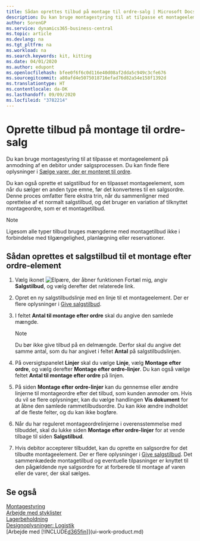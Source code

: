 ```yaml
---
title: Sådan oprettes tilbud på montage til ordre-salg | Microsoft Docs
description: Du kan bruge montagestyring til at tilpasse et montageelement på anmodning af en debitor under salgsprocessen.
author: SorenGP
ms.service: dynamics365-business-central
ms.topic: article
ms.devlang: na
ms.tgt_pltfrm: na
ms.workload: na
ms.search.keywords: kit, kitting
ms.date: 04/01/2020
ms.author: edupont
ms.openlocfilehash: bfee0f6f6c0d116e40d08af2dda5c949c3cfe676
ms.sourcegitcommit: a80afd4e5075018716efad76d82a54e158f1392d
ms.translationtype: HT
ms.contentlocale: da-DK
ms.lasthandoff: 09/09/2020
ms.locfileid: "3782214"
---
```

# <a name="quote-an-assemble-to-order-sale"></a>Oprette tilbud på montage til ordre-salg
Du kan bruge montagestyring til at tilpasse et montageelement på anmodning af en debitor under salgsprocessen. Du kan finde flere oplysninger i [Sælge varer, der er monteret til ordre](assembly-how-to-sell-items-assembled-to-order.md).  

Du kan også oprette et salgstilbud for en tilpasset montageelement, som når du sælger en anden type emne, før det konverteres til en salgsordre. Denne proces omfatter flere ekstra trin, når du sammenligner med oprettelse af et normalt salgstilbud, og det bruger en variation af tilknyttet montageordre, som er et montagetilbud.

> [!NOTE]  
>  Ligesom alle typer tilbud bruges mængderne med montagetilbud ikke i forbindelse med tilgængelighed, planlægning eller reservationer.  

## <a name="to-create-a-sales-quote-for-an-assemble-to-order-item"></a>Sådan oprettes et salgstilbud til et montage efter ordre-element  
1.  Vælg ikonet ![Elpære, der åbner funktionen Fortæl mig](media/ui-search/search_small.png "Fortæl mig, hvad du vil foretage dig"), angiv **Salgstilbud**, og vælg derefter det relaterede link.  
2.  Opret en ny salgstilbudslinje med en linje til et montageelement. Der er flere oplysninger i [Give salgstilbud](sales-how-make-offers.md).  
3.  I feltet **Antal til montage efter ordre** skal du angive den samlede mængde.

    > [!NOTE]  
    >  Du bør ikke give tilbud på en delmængde. Derfor skal du angive det samme antal, som du har angivet i feltet **Antal** på salgstilbudslinjen.  

4.  På oversigtspanelet **Linjer** skal du vælge **Linje**, vælg **Montage efter ordre**, og vælg derefter **Montage efter ordre-linjer**. Du kan også vælge feltet **Antal til montage efter ordre** på linjen.  
5.  På siden **Montage efter ordre-linjer** kan du gennemse eller ændre linjerne til montageordre efter det tilbud, som kunden anmoder om. Hvis du vil se flere oplysninger, kan du vælge handlingen **Vis dokument** for at åbne den samlede rammetilbudsordre. Du kan ikke ændre indholdet af de fleste felter, og du kan ikke bogføre.  
6.  Når du har reguleret montageordrelinjerne i overensstemmelse med tilbuddet, skal du lukke siden **Montage efter ordre-linjer** for at vende tilbage til siden **Salgstilbud**.  
7.  Hvis debitor accepterer tilbuddet, kan du oprette en salgsordre for det tilbudte montageelement. Der er flere oplysninger i [Give salgstilbud](sales-how-make-offers.md). Det sammenkædede montagetilbud og eventuelle tilpasninger er knyttet til den pågældende nye salgsordre for at forberede til montage af varen eller de varer, der skal sælges.  

## <a name="see-also"></a>Se også  
[Montagestyring](assembly-assemble-items.md)  
[Arbejde med styklister](inventory-how-work-BOMs.md)  
[Lagerbeholdning](inventory-manage-inventory.md)  
[Designoplysninger: Logistik](design-details-warehouse-management.md)  
[Arbejde med [!INCLUDE[d365fin](includes/d365fin_md.md)]](ui-work-product.md)
